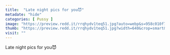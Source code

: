 ```yaml
---
title:  "Late night pics for you😈"
metadate: "hide"
categories: [ Pussy ]
image: "https://preview.redd.it/rrqhydv1teq51.jpg?auto=webp&s=958c010f7c117b34db5ef046c6e1e4b03cab38ae"
thumb: "https://preview.redd.it/rrqhydv1teq51.jpg?width=640&crop=smart&auto=webp&s=4ffd9542d446e7aa9f6827516374bf48e2fe906c"
visit: ""
---
```

Late night pics for you😈
